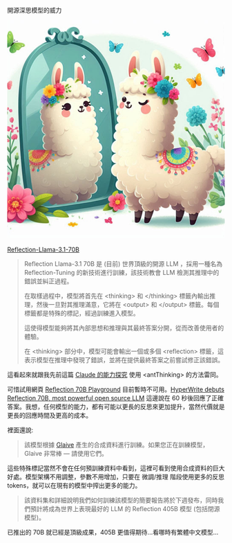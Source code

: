 開源深思模型的威力

![](Images/20240908.jpg)

[Reflection-Llama-3.1-70B](https://huggingface.co/mattshumer/Reflection-Llama-3.1-70B)

> Reflection Llama-3.1 70B 是 (目前) 世界頂級的開源 LLM ，採用一種名為 Reflection-Tuning 的新技術進行訓練，該技術教會 LLM 檢測其推理中的錯誤並糾正過程。
>
> 在取樣過程中，模型將首先在 \<thinking\> 和 \</thinking\> 標籤內輸出推理，然後一旦對其推理滿意，它將在 \<output\> 和 \</output\> 標籤。每個標籤都是特殊的標記，經過訓練進入模型。
>
> 這使得模型能夠將其內部思想和推理與其最終答案分開，從而改善使用者的體驗。
>
> 在 \<thinking\> 部分中，模型可能會輸出一個或多個 \<reflection\> 標籤，這表示模型在推理中發現了錯誤，並將在提供最終答案之前嘗試修正該錯誤。

這看起來就跟我先前這篇 [Claude 的能力探究](https://christorng.substack.com/p/claude) 使用 \<antThinking\> 的方法雷同。

可惜試用網頁 [Reflection 70B Playground](https://reflection-playground-production.up.railway.app/) 目前暫時不可用。[HyperWrite debuts Reflection 70B, most powerful open source LLM](https://venturebeat.com/ai/meet-the-new-most-powerful-open-source-ai-model-in-the-world-hyperwrites-reflection-70b/) 這邊說在 60 秒後回應了正確答案。我想，任何模型的能力，都有可能以更長的反思來更加提升，當然代價就是更長的回應時間及更高的成本。

裡面還說:

> 該模型根據 [Glaive](https://glaive.ai/) 產生的合成資料進行訓練。如果您正在訓練模型，Glaive 非常棒 — 請使用它們。

這些特殊標記當然不會在任何預訓練資料中看到，這裡可看到使用合成資料的巨大好處。模型架構不用調整，參數不用增加，只要在 微調/推理 階段使用更多的反思 tokens，就可以在現有的模型中搾出更多的能力。

> 該資料集和詳細說明我們如何訓練該模型的簡要報告將於下週發布，同時我們預計將成為世界上表現最好的 LLM 的 Reflection 405B 模型 (包括閉源模型)。

已推出的 70B 就已經是頂級成果，405B 更值得期待...看哪時有繁體中文模型...